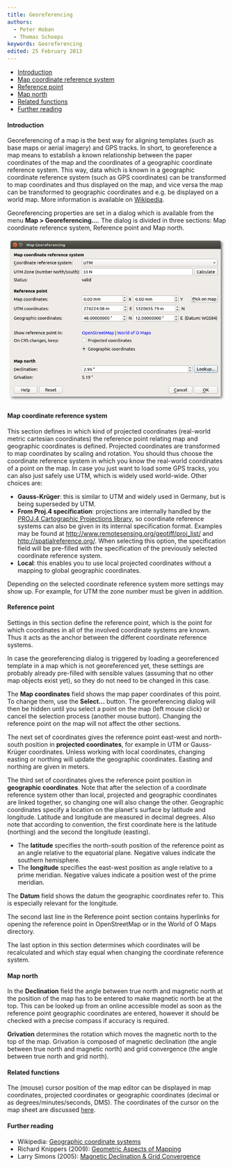 ```yaml
---
title: Georeferencing
authors:
  - Peter Hoban
  - Thomas Schoeps
keywords: Georeferencing
edited: 25 February 2013
---
```


<ul>
<li><a href="#intro">Introduction</a></li>
<li><a href="#map_crs">Map coordinate reference system</a></li>
<li><a href="#ref_point">Reference point</a></li>
<li><a href="#map_north">Map north</a></li>
<li><a href="#related">Related functions</a></li>
<li><a href="#further_reading">Further reading</a></li>
</ul>

<h4 id="intro">Introduction</h4>
<p>Georeferencing of a map is the best way for aligning templates (such as base maps or aerial imagery) and GPS tracks. In short, to georeference a map means to establish a known relationship between the paper coordinates of the map and the coordinates of a geographic coordinate reference system. This way, data which is known in a geographic coordinate reference system (such as GPS coordinates) can be transformed to map coordinates and thus displayed on the map, and vice versa the map can be transformed to geographic coordinates and e.g. be displayed on a world map. More information is available on <a href="http://en.wikipedia.org/wiki/Georeferencing">Wikipedia</a>.</p>

<p>Georeferencing properties are set in a dialog which is available from the menu <b>Map &gt; Georeferencing...</b>. The dialog is divided in three sections: Map coordinate reference system, Reference point and Map north.</p>

<img src="images/georeferencing.png" alt='Georeferencing dialog'>

<h4 id="map_crs">Map coordinate reference system</h4>

<p>This section defines in which kind of projected coordinates (real-world metric cartesian coordinates) the reference point relating map and geographic coordinates is defined. Projected coordinates are transformed to map coordinates by scaling and rotation. You should thus choose the coordinate reference system in which you know the real-world coordinates of a point on the map. In case you just want to load some GPS tracks, you can also just safely use UTM, which is widely used world-wide. Other choices are:</p>

<ul>
<li><b>Gauss-Kr&uuml;ger</b>: this is similar to UTM and widely used in Germany, but is being superseded by UTM.</li>
<li><b>From Proj.4 specification</b>: projections are internally handled by the <a href="http://trac.osgeo.org/proj/">PROJ.4 Cartographic Projections library</a>, so coordinate reference systems can also be given in its internal specification format. Examples may be found at <a href="https://web.archive.org/web/20160802172057/http://www.remotesensing.org/geotiff/proj_list/">http://www.remotesensing.org/geotiff/proj_list/</a> and <a href="http://spatialreference.org/">http://spatialreference.org/</a>. When selecting this option, the specification field will be pre-filled with the specification of the previously selected coordinate reference system.</li>
<li><b>Local</b>: this enables you to use local projected coordinates without a mapping to global geographic coordinates.</li>
</ul>

<p>Depending on the selected coordinate reference system more settings may show up. For example, for UTM the zone number must be given in addition.</p>


<h4 id="ref_point">Reference point</h4>

<p>Settings in this section define the reference point, which is the point for which coordinates in all of the involved coordinate systems are known. Thus it acts as the anchor between the different coordinate reference systems.</p>

<p>In case the georeferencing dialog is triggered by loading a georeferenced template in a map which is not georeferenced yet, these settings are probably already pre-filled with sensible values (assuming that no other map objects exist yet), so they do not need to be changed in this case.</p>

<p>The <b>Map coordinates</b> field shows the map paper coordinates of this point. To change them, use the <b>Select...</b> button. The georeferencing dialog will then be hidden until you select a point on the map (left mouse click) or cancel the selection process (another mouse button). Changing the reference point on the map will not affect the other sections.</p>

<p>The next set of coordinates gives the reference point east-west and north-south position in <b>projected coordinates</b>, for example in UTM or Gauss-Kr&uuml;ger coordinates. Unless working with local coordinates, changing easting or northing will update the geographic coordinates. Easting and northing are given in meters.</p>

<p>The third set of coordinates gives the reference point position in <b>geographic coordinates</b>. Note that after the selection of a coordinate reference system other than local, projected and geographic coordinates are linked together, so changing one will also change the other. Geographic coordinates specify a location on the planet's surface by 
latitude and longitude. Latitude and longitude are measured in decimal degrees. Also note that according to convention, the first coordinate here is the latitude (northing) and the second the longitude (easting).</p>
<ul>
<li>The <b>latitude</b> specifies the north-south position of the reference point as an angle relative to the equatorial plane. Negative values indicate the southern hemisphere.</li>
<li>The <b>longitude</b> specifies the east-west position as angle relative to a prime meridian. Negative values indicate a position west of the prime meridian.</li>
</ul>
<p>The <b>Datum</b> field shows the datum the geographic coordinates refer to. This is especially relevant for the longitude.</p>

<p>The second last line in the Reference point section contains hyperlinks for opening the reference point in OpenStreetMap or in the World of O Maps directory.</p>

<p>The last option in this section determines which coordinates will be recalculated and which stay equal when changing the coordinate reference system.</p>


<h4 id="map_north">Map north</h4>

<p>In the <b>Declination</b> field the angle between true north and magnetic north at the position of the map has to be entered to make magnetic north be at the top. This can be looked up from an online accessible model as soon as the reference point geographic coordinates are entered, however it should be checked with a precise compass if accuracy is required.</p>

<p><b>Grivation</b> determines the rotation which moves the magnetic north to the top of the map. Grivation is composed of magnetic declination (the angle between true north and magnetic north) and grid convergence (the angle between true north and grid north).</p>


<h4 id="related">Related functions</h4>
<p>The (mouse) cursor position of the map editor can be displayed in map coordinates, projected coordinates or geographic coordinates (decimal or as degrees/minutes/seconds, DMS). The coordinates of the cursor on the map sheet are discussed <a href="view_menu.md#coorddisplay">here</a>.</p>

<h4 id="further_reading">Further reading</h4>
<ul>
<li>Wikipedia: <a href="http://en.wikipedia.org/wiki/Geographic_coordinate_system">Geographic coordinate systems</a></li>
<li>Richard Knippers (2009): <a href="http://kartoweb.itc.nl/geometrics/">Geometric Aspects of Mapping</a></li>
<li>Larry Simons (2005): <a href="http://www.threelittlemaids.co.uk/magdec/explain.html">Magnetic Declination &amp; Grid Convergence</a></li>
</ul>

